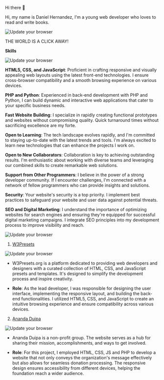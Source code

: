  Hi there 👋
 
Hi, my name is Daniel Hernandez, I'm a young web developer who loves to read and write books. 

![Update your browser](https://www.mkgifs.com/wp-content/uploads/2022/09/Cool-Itachi-Wallpapers-GIF.gif)

THE WORLD IS A CLICK AWAY!

**Skills**

![Update your browser](https://fondazionesvp.it/svpf/wp-content/uploads/2018/02/skills-icon-large.png)

**HTML5, CSS, and JavaScript**: Proficient in crafting responsive and visually appealing web layouts using the latest front-end technologies. I ensure cross-browser compatibility and a smooth browsing experience on various devices.

**PHP and Python**: Experienced in back-end development with PHP and Python, I can build dynamic and interactive web applications that cater to your specific business needs.

**Fast Website Building**: I specialize in rapidly creating functional prototypes and websites without compromising quality. Quick turnaround times without sacrificing excellence are my forte.

**Open to Learning**: The tech landscape evolves rapidly, and I'm committed to staying up-to-date with the latest trends and tools. I'm always excited to learn new technologies that can enhance the projects I work on.

**Open to New Collaborators**: Collaboration is key to achieving outstanding results. I'm enthusiastic about working with diverse teams and leveraging our combined skills to create remarkable web solutions.

**Support from Other Programmers**: I believe in the power of a strong developer community. If I encounter challenges, I'm connected with a network of fellow programmers who can provide insights and solutions.

**Security**: Your website's security is a top priority. I implement best practices to safeguard your website and user data against potential threats.

**SEO and Digital Marketing**: I understand the importance of optimizing websites for search engines and ensuring they're equipped for successful digital marketing campaigns. I integrate SEO principles into my development process to improve visibility and reach.


![Update your browser](https://images.squarespace-cdn.com/content/v1/5f61e8e9ade16e25ac3540fe/1600689266809-Z379OTTXM6GAXLQ6VTC4/portfolio.png)

1. [W3Presets](https://w3presets.org)


![Update your browser](https://w3presets.org/ASSETS/logo.png)


 - W3Presets.org is a platform dedicated to providing web developers and designers with a curated collection of HTML, CSS, and JavaScript presets and templates. It's designed to simplify the development process and inspire creativity.

- **Role**: As the lead developer, I was responsible for designing the user interface, implementing the responsive layout, and building the back-end functionalities. I utilized HTML5, CSS, and JavaScript to create an intuitive browsing experience and ensure compatibility across various devices.

2. [Ananda Duipa](https://anandaduipa.org)

![Update your browser](https://anandaduipa.org/assets/logotrans.png)

- Ananda Duipa is a non-profit group. The website serves as a hub for sharing their mission, accomplishments, and ways to get involved.

- **Role**: For this project, I employed HTML, CSS, JS and PHP to develop a website that not only conveys the organization's message effectively but also allows for seamless donation processing. The responsive design ensures accessibility from different devices, helping the foundation reach a wider audience.





